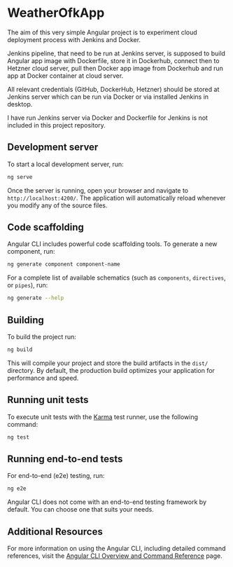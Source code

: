 # WeatherOfkApp

The aim of this very simple Angular project is to experiment cloud deployment process with Jenkins and Docker. 

Jenkins pipeline, that need to be run at Jenkins server, is supposed to build Angular app image with Dockerfile, store it in Dockerhub, connect then to Hetzner cloud server, pull then Docker app image from Dockerhub and run app at Docker container at cloud server.

All relevant credentials (GitHub, DockerHub, Hetzner) should be stored at Jenkins server which can be run via Docker or via installed Jenkins in desktop.

I have run Jenkins server via Docker and Dockerfile for Jenkins is not included in this project repository.

## Development server

To start a local development server, run:

```bash
ng serve
```

Once the server is running, open your browser and navigate to `http://localhost:4200/`. The application will automatically reload whenever you modify any of the source files.

## Code scaffolding

Angular CLI includes powerful code scaffolding tools. To generate a new component, run:

```bash
ng generate component component-name
```

For a complete list of available schematics (such as `components`, `directives`, or `pipes`), run:

```bash
ng generate --help
```

## Building

To build the project run:

```bash
ng build
```

This will compile your project and store the build artifacts in the `dist/` directory. By default, the production build optimizes your application for performance and speed.

## Running unit tests

To execute unit tests with the [Karma](https://karma-runner.github.io) test runner, use the following command:

```bash
ng test
```

## Running end-to-end tests

For end-to-end (e2e) testing, run:

```bash
ng e2e
```

Angular CLI does not come with an end-to-end testing framework by default. You can choose one that suits your needs.

## Additional Resources

For more information on using the Angular CLI, including detailed command references, visit the [Angular CLI Overview and Command Reference](https://angular.dev/tools/cli) page.
